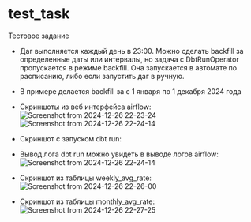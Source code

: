 # test_task
Тестовое задание
* Даг выполняется каждый день в 23:00.
Можно сделать backfill за определенные даты или интервалы, но задача c DbtRunOperator пропускается в режиме backfill.
Она запускается в автомате по расписанию, либо если запустить даг в ручную.
* В примере делается backfill за с 1 января по 1 декабря 2024 года

* Скриншоты из веб интерфейса airflow:
![Screenshot from 2024-12-26 22-23-24](https://github.com/user-attachments/assets/eb11b9e3-e235-49a7-95ef-a83539c7c341)
![Screenshot from 2024-12-26 22-24-14](https://github.com/user-attachments/assets/babfc518-72b2-4a37-ae34-f12cfa2c26b3)

* Скриншот с запуском dbt run:
* Вывод лога dbt run можно увидеть в выводе логов airflow:
![Screenshot from 2024-12-26 22-24-14](https://github.com/user-attachments/assets/9bb4bc5d-d692-4a36-9557-04e2015598f2)

* Скриншот из таблицы weekly_avg_rate:
![Screenshot from 2024-12-26 22-26-00](https://github.com/user-attachments/assets/e25d5a41-b8c5-44fc-a788-1335d4b6f754)


* Скриншот из таблицы monthly_avg_rate:
![Screenshot from 2024-12-26 22-27-25](https://github.com/user-attachments/assets/95210603-f62f-430b-8419-4a122fa8fd98)
